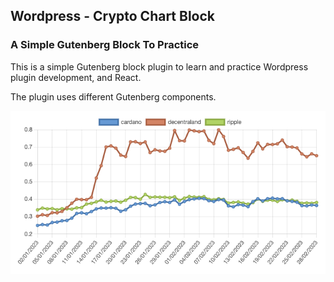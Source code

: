 ## Wordpress - Crypto Chart Block  
  



### A Simple Gutenberg Block To Practice  
This is a simple Gutenberg block plugin to learn and practice Wordpress plugin development, and React.

The plugin uses different Gutenberg components.   
  

![Screenshot](./screenshot.png)